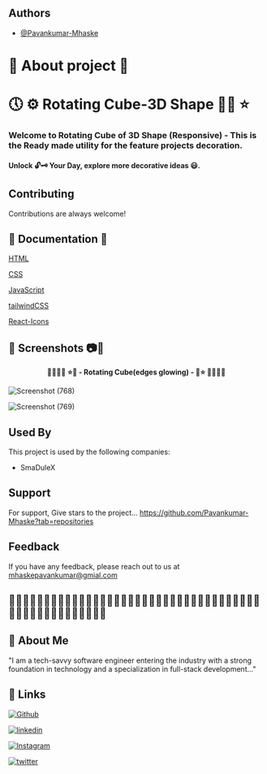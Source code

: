 ## Authors

- [@Pavankumar-Mhaske](https://github.com/Pavankumar-Mhaske)

# 🚀 About project 💖

# 🕔 ⚙ Rotating Cube-3D Shape ✌🏻 ⭐

### Welcome to Rotating Cube of 3D Shape (Responsive) - This is the Ready made utility for the feature projects decoration.

#### Unlock 🔓🗝 Your Day, explore more decorative ideas 😃.

## Contributing

Contributions are always welcome!

## 📃 Documentation 📄

[HTML](https://developer.mozilla.org/en-US/docs/Web/HTML)

[CSS](https://developer.mozilla.org/en-US/docs/Web/CSS)

[JavaScript](https://developer.mozilla.org/en-US/docs/Web/JavaScript)

[tailwindCSS](https://tailwindcss.com/)

[React-Icons](https://react-icons.github.io/react-icons)

## 📸 Screenshots 📷🎥

<p align="center">
  <b> 🌴🎄🌳🌲 ⭐💖 - Rotating Cube(edges glowing) - 💖⭐ 🌲🌳🎄🌴 </b>
</p>

![Screenshot (768)](https://github.com/Pavankumar-Mhaske/Rotating-Cube-3D-shape/assets/104865937/66ec99aa-e328-463c-8d57-26c78cf9921a)

![Screenshot (769)](https://github.com/Pavankumar-Mhaske/Rotating-Cube-3D-shape/assets/104865937/ce08bed8-61ad-47cc-83cb-ee395c37ef7d)

## Used By

This project is used by the following companies:

- SmaDuleX

## Support

For support, Give stars to the project... https://github.com/Pavankumar-Mhaske?tab=repositories

## Feedback

If you have any feedback, please reach out to us at mhaskepavankumar@gmial.com

## 👋🏻✍🏻🤟🏻🙌🏻🙏🏻👏🏻🤟🏻🙌🏻👏🏻🤟🏻🙏🏻🙌🏻👏🏻🤟🏻🙌🏻🙏🏻🤟🏻👏🏻🙌🏻🙏🏻🤟🏻👏🏻🙌🏻🙏🏻🙏🏻

## 🚀 About Me

"I am a tech-savvy software engineer entering the industry with a strong foundation in technology and a specialization in full-stack development..."

## 🔗 Links

[![Github](https://img.shields.io/badge/Github-000?style=for-the-badge&logo=github&logoColor=white)](https://github.com/Pavankumar-Mhaske/)

[![linkedin](https://img.shields.io/badge/linkedin-0A66C2?style=for-the-badge&logo=linkedin&logoColor=white)](https://www.linkedin.com/feed/)

[![Instagram](https://img.shields.io/badge/Instagram-FFC0CB?style=for-the-badge&logo=instagram&logoColor=#f026e9)](https://www.instagram.com/p1mhaske1.618/)

[![twitter](https://img.shields.io/badge/twitter-1DA1F2?style=for-the-badge&logo=twitter&logoColor=white)](https://twitter.com/PavankumarMhas1/)
